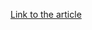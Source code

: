 [Link to the article](https://cybersecuritynews.com/gitlab-security-update-patch-for-multiple-vulnerabilities/)
